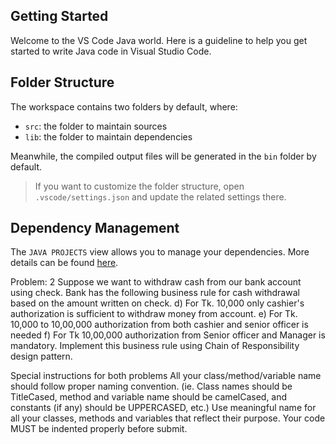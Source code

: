 ## Getting Started

Welcome to the VS Code Java world. Here is a guideline to help you get started to write Java code in Visual Studio Code.

## Folder Structure

The workspace contains two folders by default, where:

- `src`: the folder to maintain sources
- `lib`: the folder to maintain dependencies

Meanwhile, the compiled output files will be generated in the `bin` folder by default.

> If you want to customize the folder structure, open `.vscode/settings.json` and update the related settings there.

## Dependency Management

The `JAVA PROJECTS` view allows you to manage your dependencies. More details can be found [here](https://github.com/microsoft/vscode-java-dependency#manage-dependencies).




Problem: 2
Suppose we want to withdraw cash from our bank account using check. Bank has the following business rule for cash withdrawal based on the amount written on check.
d) For Tk. 10,000 only cashier's authorization is sufficient to withdraw money from account.
e) For Tk. 10,000 to 10,00,000 authorization from both cashier and senior officer is needed
f) For Tk 10,00,000 authorization from Senior officer and Manager is mandatory.
Implement this business rule using Chain of Responsibility design pattern.

Special instructions for both problems
All your class/method/variable name should follow proper naming convention.
(ie. Class names should be TitleCased, method and variable name should be camelCased, and constants (if any) should be UPPERCASED, etc.)
Use meaningful name for all your classes, methods and variables that reflect their purpose.
Your code MUST be indented properly before submit.

